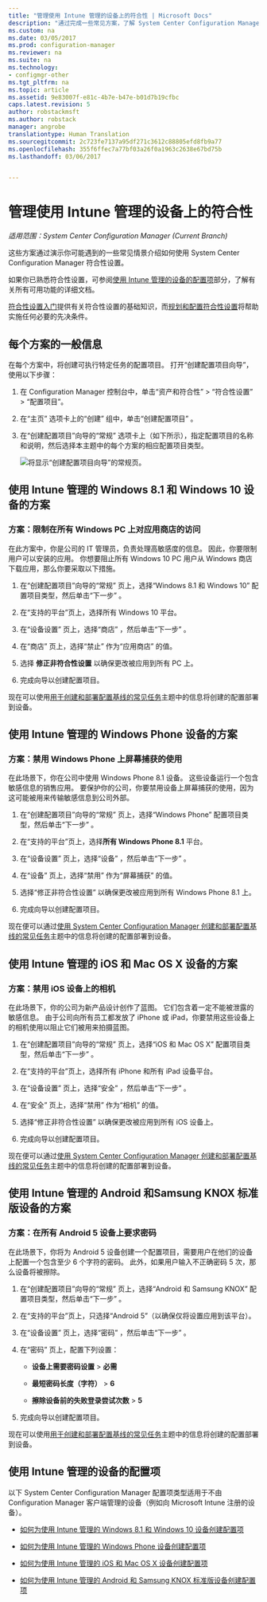 ```yaml
---
title: "管理使用 Intune 管理的设备上的符合性 | Microsoft Docs"
description: "通过完成一些常见方案，了解 System Center Configuration Manager 符合性设置。"
ms.custom: na
ms.date: 03/05/2017
ms.prod: configuration-manager
ms.reviewer: na
ms.suite: na
ms.technology:
- configmgr-other
ms.tgt_pltfrm: na
ms.topic: article
ms.assetid: 9e83007f-e81c-4b7e-b47e-b01d7b19cfbc
caps.latest.revision: 5
author: robstackmsft
ms.author: robstack
manager: angrobe
translationtype: Human Translation
ms.sourcegitcommit: 2c723fe7137a95df271c3612c88805efd8fb9a77
ms.openlocfilehash: 355f6ffec7a77bf03a26f0a1963c2638e67bd75b
ms.lasthandoff: 03/06/2017


---
```

# <a name="managing-compliance-on-devices-managed-with-intune"></a>管理使用 Intune 管理的设备上的符合性

*适用范围：System Center Configuration Manager (Current Branch)*

这些方案通过演示你可能遇到的一些常见情景介绍如何使用 System Center Configuration Manager 符合性设置。  

 如果你已熟悉符合性设置，可参阅[使用 Intune 管理的设备的配置项](#configuration-items-for-devices-managed-with-intune)部分，了解有关所有可用功能的详细文档。  

 [符合性设置入门](../../compliance/get-started/get-started-with-compliance-settings.md)提供有关符合性设置的基础知识，而[规划和配置符合性设置](../../compliance/plan-design/plan-for-and-configure-compliance-settings.md)将帮助实施任何必要的先决条件。  

## <a name="general-information-for-each-scenario"></a>每个方案的一般信息  
 在每个方案中，将创建可执行特定任务的配置项目。 打开“创建配置项目向导”，使用以下步骤：  

1.  在 Configuration Manager 控制台中，单击“资产和符合性” > “符合性设置” > “配置项目”。  

3.  在“主页”  选项卡上的“创建”  组中，单击“创建配置项目” 。  

4.  在“创建配置项目”向导的“常规”  选项卡上（如下所示），指定配置项目的名称和说明，然后选择本主题中的每个方案的相应配置项目类型。  

     ![将显示“创建配置项目向导”的常规页。](media/Compliance-Settings-Wizard---1.png)  

## <a name="scenarios-for-windows-81-and-windows-10-devices-managed-with-intune"></a>使用 Intune 管理的 Windows 8.1 和 Windows 10 设备的方案  

### <a name="scenario-restrict-access-to-the-app-store-on-all-windows-pcs"></a>方案：限制在所有 Windows PC 上对应用商店的访问  
 在此方案中，你是公司的 IT 管理员，负责处理高敏感度的信息。 因此，你要限制用户可以安装的应用。 你想要阻止所有 Windows 10 PC 用户从 Windows 商店下载应用，那么你要采取以下措施。  

1.  在“创建配置项目”向导的“常规”  页上，选择“Windows 8.1 和 Windows 10”  配置项目类型，然后单击“下一步” 。  

2.  在“支持的平台”页上，选择所有 Windows 10 平台。  

3.  在“设备设置”  页上，选择“商店” ，然后单击“下一步” 。  

4.  在“商店”  页上，选择“禁止”  作为“应用商店” 的值。  

5.  选择 **修正非符合性设置** 以确保更改被应用到所有 PC 上。  

6.  完成向导以创建配置项目。  

 现在可以使用[用于创建和部署配置基线的常见任务](../../compliance/plan-design/common-tasks-for-creating-and-deploying-configuration-baselines.md)主题中的信息将创建的配置部署到设备。  

## <a name="scenarios-for-windows-phone-devices-managed-with-intune"></a>使用 Intune 管理的 Windows Phone 设备的方案  

### <a name="scenario-disable-the-use-of-screen-capture-on-a-windows-phone"></a>方案：禁用 Windows Phone 上屏幕捕获的使用  
 在此场景下，你在公司中使用 Windows Phone 8.1 设备。 这些设备运行一个包含敏感信息的销售应用。 要保护你的公司，你要禁用设备上屏幕捕获的使用，因为这可能被用来传输敏感信息到公司外部。  

1.  在“创建配置项目”向导的“常规”  页上，选择“Windows Phone”  配置项目类型，然后单击“下一步” 。  

2.  在“支持的平台”页上，选择**所有 Windows Phone 8.1** 平台。  

3.  在“设备设置”  页上，选择“设备” ，然后单击“下一步” 。  

4.  在“设备”  页上，选择“禁用”  作为“屏幕捕获” 的值。  

5.  选择“修正非符合性设置”  以确保更改被应用到所有 Windows Phone 8.1 上。  

6.  完成向导以创建配置项目。  

 现在便可以通过[使用 System Center Configuration Manager 创建和部署配置基线的常见任务](../../compliance/plan-design/common-tasks-for-creating-and-deploying-configuration-baselines.md)主题中的信息将创建的配置部署到设备。  

## <a name="scenarios-for-ios-and-mac-os-x-devices-managed-with-intune"></a>使用 Intune 管理的 iOS 和 Mac OS X 设备的方案  

### <a name="scenario-disable-the-camera-on-ios-devices"></a>方案：禁用 iOS 设备上的相机  
 在此场景下，你的公司为新产品设计创作了蓝图。 它们包含着一定不能被泄露的敏感信息。 由于公司向所有员工都发放了 iPhone 或 iPad，你要禁用这些设备上的相机使用以阻止它们被用来拍摄蓝图。  

1.  在“创建配置项目”向导的“常规”  页上，选择“iOS 和 Mac OS X”  配置项目类型，然后单击“下一步” 。  

2.  在“支持的平台”页上，选择所有 iPhone 和所有 iPad 设备平台。  

3.  在“设备设置”  页上，选择“安全” ，然后单击“下一步” 。  

4.  在“安全”  页上，选择“禁用”  作为“相机” 的值。  

5.  选择“修正非符合性设置”  以确保更改被应用到所有 iOS 设备上。  

6.  完成向导以创建配置项目。  

 现在便可以通过[使用 System Center Configuration Manager 创建和部署配置基线的常见任务](../../compliance/plan-design/common-tasks-for-creating-and-deploying-configuration-baselines.md)主题中的信息将创建的配置部署到设备。  

## <a name="scenarios-for-android-and-samsung-knox-standard-devices-managed-with-intune"></a>使用 Intune 管理的 Android 和Samsung KNOX 标准版设备的方案  

### <a name="scenario-require-a-password-on-all-android-5-devices"></a>方案：在所有 Android 5 设备上要求密码  
 在此场景下，你将为 Android 5 设备创建一个配置项目，需要用户在他们的设备上配置一个包含至少 6 个字符的密码。 此外，如果用户输入不正确密码 5 次，那么设备将被擦除。  

1.  在“创建配置项目”向导的“常规”  页上，选择“Android 和 Samsung KNOX”  配置项目类型，然后单击“下一步” 。  

2.  在“支持的平台”页上，只选择“Android 5”（以确保仅将设置应用到该平台）。  

3.  在“设备设置”  页上，选择“密码” ，然后单击“下一步” 。  

4.  在“密码”  页上，配置下列设置：  

    -   **设备上需要密码设置** > **必需**  

    -   **最短密码长度（字符）** > **6**  

    -   **擦除设备前的失败登录尝试次数** > **5**  

5.  完成向导以创建配置项目。  

 现在可以使用[用于创建和部署配置基线的常见任务](../../compliance/plan-design/common-tasks-for-creating-and-deploying-configuration-baselines.md)主题中的信息将创建的配置部署到设备。  

## <a name="configuration-items-for-devices-managed-with-intune"></a>使用 Intune 管理的设备的配置项

以下 System Center Configuration Manager 配置项类型适用于不由 Configuration Manager 客户端管理的设备（例如向 Microsoft Intune 注册的设备）。  

 -   [如何为使用 Intune 管理的 Windows 8.1 和 Windows 10 设备创建配置项](create-configuration-items-for-windows-8.1-and-windows-10-devices-managed-without-the-client.md)  

 -   [如何为使用 Intune 管理的 Windows Phone 设备创建配置项](create-configuration-items-for-windows-phone-devices-managed-without-the-client.md)  

 -   [如何为使用 Intune 管理的 iOS 和 Mac OS X 设备创建配置项](create-configuration-items-for-ios-and-mac-os-x-devices-managed-without-the-client.md)  

 -   [如何为使用 Intune 管理的 Android 和 Samsung KNOX 标准版设备创建配置项](create-configuration-items-for-android-and-samsung-knox-devices-managed-without-the-client.md)  

